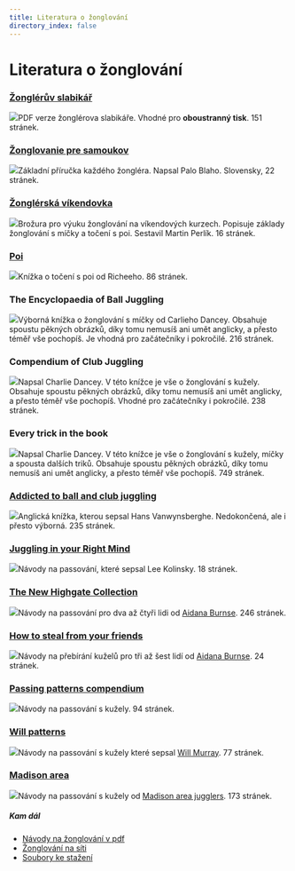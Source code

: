 ```yaml
---
title: Literatura o žonglování
directory_index: false
---
```


# Literatura o žonglování

### [Žonglérův slabikář](/download/pdf.html "Podrobnosti o pdf")

[![](/img/s/slabikar-pdf.png)](/download/pdf.html "Podrobnosti o pdf")PDF verze žonglérova slabikáře. Vhodné pro **oboustranný tisk**. 151 stránek.

### [Žonglovanie pre samoukov](/doc/zonglovanie-pre-samoukov.pdf "Základy žonglování s míčky.")

[![](/img/l/literatura.png)](/doc/zonglovanie-pre-samoukov.pdf "Základy žonglování s míčky.")Základní příručka každého žongléra. Napsal Palo Blaho. Slovensky, 22 stránek.

### [Žonglérská víkendovka](/doc/zonglerska-vikendovka.pdf "Žonglérská víkendovka")

[![](/img/v/vikendovka.png)](/doc/zonglerska-vikendovka.pdf "Žonglérská víkendovka")Brožura pro výuku žonglování na víkendových kurzech. Popisuje základy žonglování s míčky a točení s poi. Sestavil Martin Perlík. 16 stránek.

### [Poi](/doc/poi-richee.pdf "Točení s poi.")

[![](/img/p/poi-kniha.jpg)](/doc/poi-richee.pdf "Poi")Knížka o točení s poi od Richeeho. 86 stránek.

### The Encyclopaedia of Ball Juggling

![](/img/e/encyclopaedia-ball-juggling.jpg)Výborná knížka o žonglování s míčky od Carlieho Dancey. Obsahuje spoustu pěkných obrázků, díky tomu nemusíš ani umět anglicky, a přesto téměř vše pochopíš. Je vhodná pro začátečníky i pokročilé. 216 stránek.

### Compendium of Club Juggling

![](/img/c/compendium-club-juggling.jpg)Napsal Charlie Dancey. V této knížce je vše o žonglování s kužely. Obsahuje spoustu pěkných obrázků, díky tomu nemusíš ani umět anglicky, a přesto téměř vše pochopíš. Vhodné pro začátečníky i pokročilé. 238 stránek.

### Every trick in the book

![](/img/e/etb.jpg)Napsal Charlie Dancey. V této knížce je vše o žonglování s kužely, míčky a spousta dalších triků. Obsahuje spoustu pěkných obrázků, díky tomu nemusíš ani umět anglicky, a přesto téměř vše pochopíš. 749 stránek.

### [Addicted to ball and club juggling](/doc/addicted-hans-vanwynsberghe.pdf "Žonglování s míčky a kužely.")

[![](/img/a/abcj.png)](/doc/addicted-hans-vanwynsberghe.pdf "Addicted to ball and club juggling")Anglická knížka, kterou sepsal Hans Vanwynsberghe. Nedokončená, ale i přesto výborná. 235 stránek.

### [Juggling in your Right Mind](/doc/passing-patterns.pdf "Juggling in your Right Mind")

[![](/img/p/pp.jpg)](/doc/passing-patterns.pdf "Juggling in your Right Mind")Návody na passování, které sepsal Lee Kolinsky. 18 stránek.

### [The New Highgate Collection](/doc/highgate-passing-patterns.pdf "Passing s kužely")

[![](/img/h/highgate-passing-patterns.png)](/doc/highgate-passing-patterns.pdf "The New Highgate Collection")Návody na passování pro dva až čtyři lidi od [Aidana Burnse](http://www.geocities.ws/aidanjburns/). 246 stránek.

### [How to steal from your friends](/doc/takeouts.pdf "Přebírání kuželů")

[![](/img/t/takeouts.jpg)](/doc/takeouts.pdf "How to steal from your friends")Návody na přebírání kuželů pro tři až šest lidí od [Aidana Burnse](https://www.geocities.ws/aidanjburns/). 24 stránek.

### [Passing patterns compendium](/doc/passingpatternscompendium.pdf "Passování s kužely")

[![](/img/p/passingpatternscompendium.png)](/doc/passingpatternscompendium.pdf "Passování s kužely")Návody na passování s kužely. 94 stránek.

### [Will patterns](/doc/will-patterns.pdf "Passování s kužely")

[![](/img/w/will.png)](/doc/will-patterns.pdf "Passování s kužely")Návody na passování s kužely které sepsal [Will Murray](https://homeweb.csulb.edu/~wmurray/ "Will Murray"). 77 stránek.

### [Madison area](/doc/madison-area.pdf "Passování s kužely")

[![](/img/m/madison-area.jpg)](/doc/madison-area.pdf "Passování s kužely")Návody na passování s kužely od [Madison area jugglers](https://www.madjugglers.com/ "Madison area jugglers"). 173 stránek.

##### Kam dál

- [Návody na žonglování v pdf](/navody/ "Formát vhodný k tisku")
- [Žonglování na síti](/odkazy.html "Odkazy na žonglérské stránky")
- [Soubory ke stažení](/download/ "Off-line verze žonglérova slabikáře")
